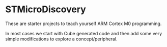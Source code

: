 # STMicroDiscovery

These are starter projects to teach yourself ARM Cortex M0 programming.

In most cases we start with Cube generated code and then add some very simple modifications to explore a concept/peripheral.
